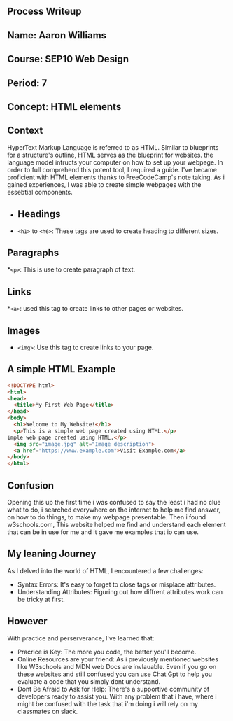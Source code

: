 ## Process Writeup
## Name: Aaron Williams
## Course: SEP10 Web Design
## Period: 7
## Concept: HTML elements
## Context
HyperText Markup Language is referred to as HTML. Similar to blueprints for a structure's outline, HTML serves as the blueprint for websites. the language model intructs your computer on how to set up your webpage. In order to full comprehend this potent tool, I required a guide. I've became proficient with HTML elements thanks to FreeCodeCamp's note taking. As i gained experiences, I was able to create simple webpages with the essebtial components.
* ## Headings
 * `<h1>` to `<h6>`: These tags are used to create heading to different sizes.

## Paragraphs
*`<p>`: This is use to create paragraph of text.
## Links
*`<a>`: used  this tag to create links to other pages or websites.
## Images
* `<img>`: Use this tag to create links to your page.
## A simple HTML Example
```html
<!DOCTYPE html>
<html>
<head>
  <title>My First Web Page</title>
</head>
<body>
  <h1>Welcome to My Website!</h1>
  <p>This is a simple web page created using HTML.</p>
imple web page created using HTML.</p>
  <img src="image.jpg" alt="Image description">
  <a href="https://www.example.com">Visit Example.com</a>
</body>
</html>
```
## Confusion
Opening this up the first time i was confused to say the least i had no clue what to do,  i searched everywhere on the internet to help me find answer, on how to do things, to make my webpage presentable. Then i found w3schools.com, This website helped me find and understand each element that can be in use for me and it gave me examples that io can use.
## My leaning Journey
As I delved into the world of HTML, I encountered a few challenges:
* Syntax Errors: It's easy to forget to close tags or misplace attributes.
* Understanding Attributes: Figuring out how diffrent attributes work can be tricky at first.
## However
With practice and perserverance, I've learned that:
* Pracrice is Key: The more you code, the better you'll become.
* Online Resources are your friend: As i previously mentioned websites like W3schools and MDN web Docs are invlauable. Even if you go on these websites and still confused you can use Chat Gpt to help you evaluate a code that you simply dont understand.
* Dont Be Afraid to Ask for Help: There's a supportive community of developers ready to assist you. With any problem that i have, where i might be confused with the task that i'm doing i will rely on my classmates on slack.


